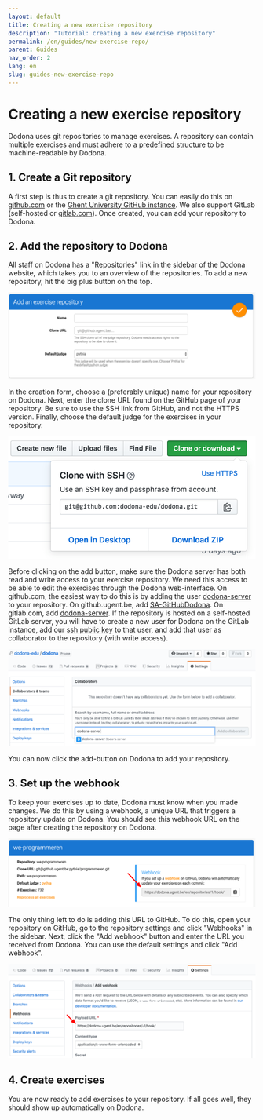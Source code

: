 ```yaml
---
layout: default
title: Creating a new exercise repository
description: "Tutorial: creating a new exercise repository"
permalink: /en/guides/new-exercise-repo/
parent: Guides
nav_order: 2
lang: en
slug: guides-new-exercise-repo
---
```


# Creating a new exercise repository

Dodona uses git repositories to manage exercises. A repository can contain multiple exercises and must adhere to a [predefined structure](/references/exercise-directory-structure) to be machine-readable by Dodona.

## 1. Create a Git repository

A first step is thus to create a git repository. You can easily do this on [github.com](https://github.com) or the [Ghent University GitHub instance](https://github.ugent.be). We also support GitLab (self-hosted or [gitlab.com](https://gitlab.com)). Once created, you can add your repository to Dodona.

## 2. Add the repository to Dodona

All staff on Dodona has a "Repositories" link in the sidebar of the Dodona website, which takes you to an overview of the repositories. To add a new repository, hit the big plus button on the top.

![add repository](add-repository.png)

In the creation form, choose a (preferably unique) name for your repository on Dodona. Next, enter the clone URL found on the GitHub page of your repository. Be sure to use the SSH link from GitHub, and not the HTTPS version. Finally, choose the default judge for the exercises in your repository.

![github clone url](github-clone-url.png)

Before clicking on the add button, make sure the Dodona server has both read and write access to your exercise repository. We need this access to be able to edit the exercises through the Dodona web-interface. On github.com, the easiest way to do this is by adding the user [dodona-server](https://github.com/dodona-server) to your repository. On github.ugent.be, add [SA-GitHubDodona](https://github.ugent.be/SA-GitHubDodona). On gitlab.com, add [dodona-server](https://gitlab.com/dodona-server). If the repository is hosted on a self-hosted GitLab server, you will have to create a new user for Dodona on the GitLab instance, add our [ssh public key](/dodona.pub) to that user, and add that user as collaborator to the repository (with write access).

![github add collaborator](github-add-collab.png)

You can now click the add-button on Dodona to add your repository.

## 3. Set up the webhook

To keep your exercises up to date, Dodona must know when you made changes. We do this by using a webhook, a unique URL that triggers a repository update on Dodona. You should see this webhook URL on the page after creating the repository on Dodona.

![webhook url](webhook-url.png)

The only thing left to do is adding this URL to GitHub. To do this, open your repository on GitHub, go to the repository settings and click "Webhooks" in the sidebar. Next, click the "Add webhook" button and enter the URL you received from Dodona. You can use the default settings and click "Add webhook".

![github webhook](github-webhook.png)

## 4. Create exercises

You are now ready to add exercises to your repository. If all goes well, they should show up automatically on Dodona.
